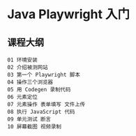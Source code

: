 
# Java Playwright 入门

## 课程大纲

```text
01 环境安装
02 介绍被测网站 
03 第一个 Playwright 脚本 
04 操作三个浏览器 
05 用 Codegen 录制代码 
06 元素定位 
07 元素操作 表单填写 文件上传 
08 执行 JavaScript 代码 
09 单元测试 断言
10 屏幕截图 视频录制 
```